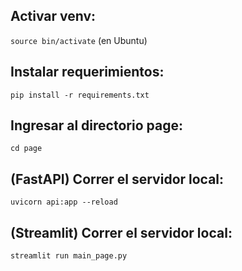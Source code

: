 ## Activar venv:
`source bin/activate` (en Ubuntu)

## Instalar requerimientos:
`pip install -r requirements.txt`

## Ingresar al directorio page: 
`cd page`

## (FastAPI) Correr el servidor local: 
`uvicorn api:app --reload`

## (Streamlit) Correr el servidor local: 
`streamlit run main_page.py`

